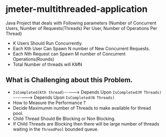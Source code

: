 # jmeter-multithreaded-application
Java Project that deals with Following parameters (Number of Concurrent Users, Number of Requests(Threads) Per User, Number of  Operations Per Thread)

* K Users Should Run Concurrently.
* Each Kth User Can Spawn N number of New Concurrent Requests.
* Each Nth Request can Spawn M number of Concurrent Operations(Rounds) 
* Total Number of threads will K*M*N

## What is Challenging about this Problem.

* ``` IsCompleted(Kth thread) ```-----> Depends Upon ``` IsCompleted(M Threads) ``` -------> Depends Upon ``` IsCompleted(N Threads) ```   
* How to Measure the Performance ?
* Decide Maximumm number of Threads to make available for thread pool.
* Child Thread Should Be Blocking or Non Blocking.
* If Child Threads are Blocking then there will be large number of threads waiting in the ``` ThreadPool ``` bounded queue. 
